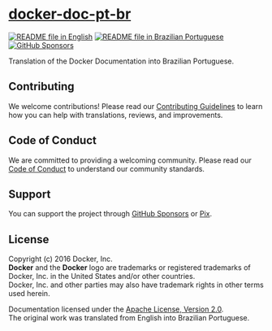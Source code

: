 # [docker-doc-pt-br][page]

[![README file in English][badge-readme-en]][readme-en]
[![README file in Brazilian Portuguese][badge-readme-pt-br]][readme-pt-br]
[![GitHub Sponsors][badge-github-sponsors]][github-sponsors]

Translation of the Docker Documentation into Brazilian Portuguese.

## Contributing

We welcome contributions!
Please read our [Contributing Guidelines][contributing] to learn how you can
help with translations, reviews, and improvements.

## Code of Conduct

We are committed to providing a welcoming community.
Please read our [Code of Conduct][code-of-conduct] to understand our community
standards.

## Support

You can support the project through [GitHub Sponsors][github-sponsors] or
[Pix][sponsor].

## License

Copyright (c) 2016 Docker, Inc.<br>
**Docker** and the **Docker** logo are trademarks or registered trademarks of
Docker, Inc. in the United States and/or other countries.<br>
Docker, Inc. and other parties may also have trademark rights in other terms
used herein.

Documentation licensed under the [Apache License, Version 2.0][license].<br>
The original work was translated from English into Brazilian Portuguese.

[badge-github-sponsors]: https://img.shields.io/github/sponsors/docsdevbr

[badge-readme-en]: https://img.shields.io/badge/lang-en-blue.svg

[badge-readme-pt-br]: https://img.shields.io/badge/lang-pt--br-dark--green.svg

[contributing]: https://github.com/docsdevbr/.github/blob/main/CONTRIBUTING.EN.md

[code-of-conduct]: https://github.com/docsdevbr/.github/blob/main/CODE_OF_CONDUCT.EN.md

[github-sponsors]: https://github.com/sponsors/docsdevbr

[license]: LICENSE

[page]: https://docs.dev.br/pt-br/docs/docker/doc/

[readme-en]: README.EN.md

[readme-pt-br]: README.md

[sponsor]: https://docs.dev.br/pt-br/support-us
